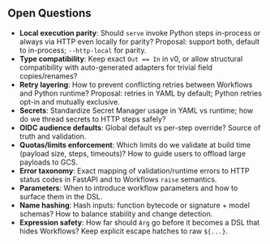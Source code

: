 ## Open Questions

- **Local execution parity**: Should `serve` invoke Python steps in-process or always via HTTP even locally for parity? Proposal: support both, default to in-process; `--http-local` for parity.
- **Type compatibility**: Keep exact `Out == In` in v0, or allow structural compatibility with auto-generated adapters for trivial field copies/renames?
- **Retry layering**: How to prevent conflicting retries between Workflows and Python runtime? Proposal: retries in YAML by default; Python retries opt-in and mutually exclusive.
- **Secrets**: Standardize Secret Manager usage in YAML vs runtime; how do we thread secrets to HTTP steps safely?
- **OIDC audience defaults**: Global default vs per-step override? Source of truth and validation.
- **Quotas/limits enforcement**: Which limits do we validate at build time (payload size, steps, timeouts)? How to guide users to offload large payloads to GCS.
- **Error taxonomy**: Exact mapping of validation/runtime errors to HTTP status codes in FastAPI and to Workflows `raise` semantics.
- **Parameters**: When to introduce workflow parameters and how to surface them in the DSL.
- **Name hashing**: Hash inputs: function bytecode or signature + model schemas? How to balance stability and change detection.
- **Expression safety**: How far should `Arg` go before it becomes a DSL that hides Workflows? Keep explicit escape hatches to raw `${...}`.


